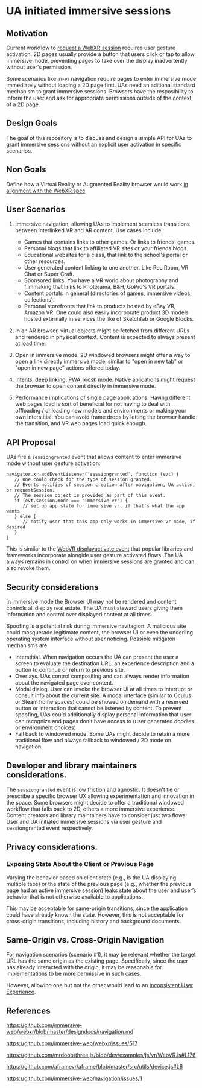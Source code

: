 # UA initiated immersive sessions

## Motivation

Current workflow to [request a WebXR session](https://www.w3.org/TR/webxr/#dom-xr-requestsession) requires user gesture activation. 2D pages usually provide a button that users click or tap to allow immersive mode, preventing pages to take over the display inadvertently without user's permission.

Some scenarios like in-vr navigation require pages to enter immersive mode immediately without loading a 2D page first. UAs need an aditional standard mechanism to grant immersive sessions. Browsers have the resposibility to inform the user and ask for appropriate permissions outside of the context of a 2D page.

## Design Goals

The goal of this repository is to discuss and design a simple API for UAs to grant immersive sessions without an explicit user activation in specific scenarios.

## Non Goals

Define how a Virtual Reality or Augmented Reality browser would work [in alignment with the WebXR spec](https://github.com/immersive-web/webxr/blob/master/explainer.md#non-goals)

## User Scenarios

1. Immersive navigation, allowing UAs to implement seamless transitions between interlinked VR and AR content. Use cases include:

    - Games that contains links to other games. Or links to friends' games.
    - Personal blogs that link to affiliated VR sites or your friends blogs.
    - Educational websites for a class, that link to the school's portal or other resources.
    - User generated content linking to one another. Like Rec Room, VR Chat or Super Craft.
    - Sponsored links. You have a VR world about photography and filmmaking that links to Photorama, B&H, GoPro's VR portals.
    - Content portals in general (directories of games, immersive videos, collections).
    - Personal storefronts that link to products hosted by eBay VR, Amazon VR. One could also easily incorporate product 3D models hosted externally in services the like of Sketchfab or Google Blocks.

2. In an AR browser, virtual objects might be fetched from different URLs and rendered in physical context. Content is expected to always present at load time.

3. Open in immersive mode. 2D windowed browsers might offer a way to open a link directly immersive mode, similar to "open in new tab" or "open in new page" actions offered today.

4. Intents, deep linking, PWA, kiosk mode. Native aplications might request the browser to open content directly in immersive mode.

5. Performance implications of single page applications. Having different web pages load is sort of beneficial for not having to deal with offloading / onloading new models and environments or making your own interstitial. You can avoid frame drops by letting the browser handle the transition, and VR web pages load quick enough.

## API Proposal

UAs fire a `sessiongranted` event that allows content to enter immersive mode without user gesture activation:

```
navigator.xr.addEventListener('sessiongranted', function (evt) {
   // One could check for the type of session granted.
   // Events notifies of session creation after navigation, UA action, or requestSession.
   // The session object is provided as part of this event.
   if (evt.session.mode === 'immersive-vr') {
      // set up app state for immersive vr, if that's what the app wants
   } else {
      // notify user that this app only works in immersive vr mode, if desired
   }
}
```

This is similar to the [WebVR displayactivate event](https://immersive-web.github.io/webvr/spec/1.1/#dom-window-onvrdisplayactivate) that popular libraries and frameworks incorporate alongide user gesture activated flows. The UA always remains in control on when immersive sessions are granted and can also revoke them.

## Security considerations

In immersive mode the Browser UI may not be rendered and content controls all display real estate. The UA must steward users giving them information and control over displayed content at all times.

Spoofing is a potential risk during immersive navitagion. A malicious site could masquerade legitimate content, the browser UI or even the underling operating system interface without user noticing. Possible mitigaton mechanisms are:

- Interstitial. When navigation occurs the UA can present the user a screen to evaluate the destination URL, an experience description and a button to continue or return to previous site.
- Overlays. UAs control compositing and can always render information about the navigated page over content.
- Modal dialog. User can invoke the browser UI at all times to interrupt or consult info about the current site. A modal interface (similar to Oculus or Steam home spaces) could be showed on demand with a reserved button or interaction that cannot be listened by content. To prevent spoofing, UAs could additionally display personal information that user can recognize and pages don't have access to (user generated doodles or environment choices)
- Fall back to windowed mode. Some UAs might decide to retain a more traditional flow and always fallback to windowed / 2D mode on navigation.

## Developer and library maintainers considerations.

The `sessiongranted` event is low friction and agnostic. It doesn't tie or prescribe a specific browser UX allowing experimentation and innovation in the space. Some browsers might decide to offer a traditional windowed workflow that falls back to 2D, others a more immersive experience. Content creators and library maintainers have to consider just two flows: User and UA initiated immersive sessions via user gesture and sessiongranted event respectively.

## Privacy considerations.

### Exposing State About the Client or Previous Page

Varying the behavior based on client state (e.g., is the UA displaying multiple tabs) or the state of the previous page (e.g., whether the previous page had an active immersive session) leaks state about the user and user’s behavior that is not otherwise available to applications.

This may be acceptable for same-origin transitions, since the application could have already known the state. However, this is not acceptable for cross-origin transitions, including history and background documents.

## Same-Origin vs. Cross-Origin Navigation

For navigation scenarios (scenario #1), it may be relevant whether the target URL has the same origin as the existing page. Specifically, since the user has already interacted with the origin, it may be reasonable for implementations to be more permissive in such cases.

However, allowing one but not the other would lead to an [Inconsistent User Experience](https://github.com/immersive-web/webxr/blob/master/designdocs/navigation.md#inconsistent-user-experience).

## References

https://github.com/immersive-web/webxr/blob/master/designdocs/navigation.md

https://github.com/immersive-web/webxr/issues/517

https://github.com/mrdoob/three.js/blob/dev/examples/js/vr/WebVR.js#L176

https://github.com/aframevr/aframe/blob/master/src/utils/device.js#L6

https://github.com/immersive-web/navigation/issues/1